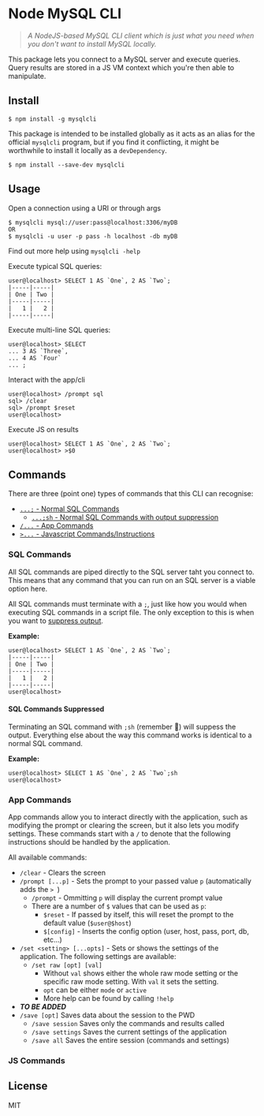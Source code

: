 # Node MySQL CLI

> *A NodeJS-based MySQL CLI client which is just what you need when you don't want to install MySQL locally.*

This package lets you connect to a MySQL server and execute queries. Query results are stored in a JS VM context which you're then able to manipulate.

## Install

```commandline
$ npm install -g mysqlcli
```

This package is intended to be installed globally as it acts as an alias for the official `mysqlcli` program, but if you find it conflicting, it might be worthwhile to install it locally as a `devDependency`.

```commandline
$ npm install --save-dev mysqlcli
```

## Usage

Open a connection using a URI or through args
```plain
$ mysqlcli mysql://user:pass@localhost:3306/myDB
OR
$ mysqlcli -u user -p pass -h localhost -db myDB
```
Find out more help using `mysqlcli -help`

Execute typical SQL queries:
```plain
user@localhost> SELECT 1 AS `One`, 2 AS `Two`;
|-----|-----|
| One | Two |
|-----|-----|
|   1 |   2 |
|-----|-----|
```

Execute multi-line SQL queries:
```plain
user@localhost> SELECT
... 3 AS `Three`,
... 4 AS `Four`
... ;
```

Interact with the app/cli
```plain
user@localhost> /prompt sql
sql> /clear
sql> /prompt $reset
user@localhost> 
```

Execute JS on results
```plain
user@localhost> SELECT 1 AS `One`, 2 AS `Two`;
user@localhost> >$0

```

## Commands

There are three (point one) types of commands that this CLI can recognise:
- [`...;` - Normal SQL Commands](#sql-commands)
  - [`...;sh` - Normal SQL Commands with output suppression](#sql-commands-suppressed)
- [`/...` - App Commands](#app-commands)
- [`>...` - Javascript Commands/Instructions](#js-commands)

### SQL Commands

All SQL commands are piped directly to the SQL server taht you connect to. This means that any command that you can run on an SQL server is a viable option here.

All SQL commands must terminate with a `;`, just like how you would when executing SQL commands in a script file. The only exception to this is when you want to [suppress output](#sql-commands-suppressed).

**Example:**
```plain
user@localhost> SELECT 1 AS `One`, 2 AS `Two`;
|-----|-----|
| One | Two |
|-----|-----|
|   1 |   2 |
|-----|-----|
user@localhost> 
```

#### SQL Commands Suppressed

Terminating an SQL command with `;sh` (remember 🤫) will suppess the output. Everything else about the way this command works is identical to a normal SQL command.

**Example:**
```plain
user@localhost> SELECT 1 AS `One`, 2 AS `Two`;sh
user@localhost> 
```

### App Commands

App commands allow you to interact directly with the application, such as modifying the prompt or clearing the screen, but it also lets you modify settings. These commands start with a `/` to denote that the following instructions should be handled by the application.

All available commands:
- `/clear` - Clears the screen
- `/prompt [...p]` - Sets the prompt to your passed value `p` (automatically adds the `> `)
  - `/prompt` - Ommitting `p` will display the current prompt value
  - There are a number of `$` values that can be used as `p`:
    - `$reset` - If passed by itself, this will reset the prompt to the default value (`$user@$host`)
    - `$[config]` - Inserts the config option (user, host, pass, port, db, etc...)
- `/set <setting> [...opts]` - Sets or shows the settings of the application. The following settings are available:
  - `/set raw [opt] [val]`
    - Without `val` shows either the whole raw mode setting or the specific raw mode setting. With `val` it sets the setting.
    - `opt` can be either `mode` or `active`
    - More help can be found by calling `!help`
- ***TO BE ADDED***
- `/save [opt]` Saves data about the session to the PWD
  - `/save session` Saves only the commands and results called
  - `/save settings` Saves the current settings of the application
  - `/save all` Saves the entire session (commands and settings)

### JS Commands



## License

MIT